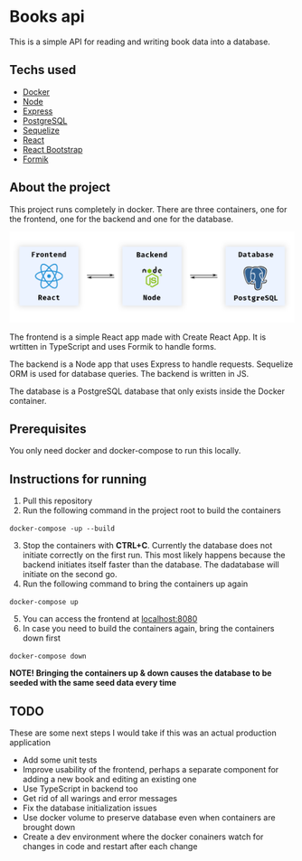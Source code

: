 # Books api

This is a simple API for reading and writing book data into a database.

## Techs used

- [Docker](https://www.docker.com/)
- [Node](https://nodejs.org/)
- [Express](https://expressjs.com/)
- [PostgreSQL](https://www.postgresql.org/)
- [Sequelize](https://sequelize.org/)
- [React](https://reactjs.org/)
- [React Bootstrap](https://react-bootstrap.github.io/)
- [Formik](https://formik.org/)

## About the project

This project runs completely in docker. There are three containers, one for the frontend, one for the backend and one for the database.

![Diagram](diagram.png)

The frontend is a simple React app made with Create React App. It is wrtitten in TypeScript and uses Formik to handle forms.

The backend is a Node app that uses Express to handle requests. Sequelize ORM is used for database queries. The backend is written in JS.

The database is a PostgreSQL database that only exists inside the Docker container.

## Prerequisites

You only need docker and docker-compose to run this locally.

## Instructions for running

1. Pull this repository
2. Run the following command in the project root to build the containers

`docker-compose -up --build`

3. Stop the containers with **CTRL+C**. Currently the database does not initiate correctly on the first run. This most likely happens because the backend initiates itself faster than the database. The dadatabase will initiate on the second go.
4. Run the following command to bring the containers up again

`docker-compose up`

5. You can access the frontend at [localhost:8080](http://localhost:8080)
6. In case you need to build the containers again, bring the containers down first

`docker-compose down`

**NOTE! Bringing the containers up & down causes the database to be seeded with the same seed data every time**

## TODO

These are some next steps I would take if this was an actual production application

- Add some unit tests
- Improve usability of the frontend, perhaps a separate component for adding a new book and editing an existing one
- Use TypeScript in backend too
- Get rid of all warings and error messages
- Fix the database initialization issues
- Use docker volume to preserve database even when containers are brought down
- Create a dev environment where the docker conainers watch for changes in code and restart after each change
